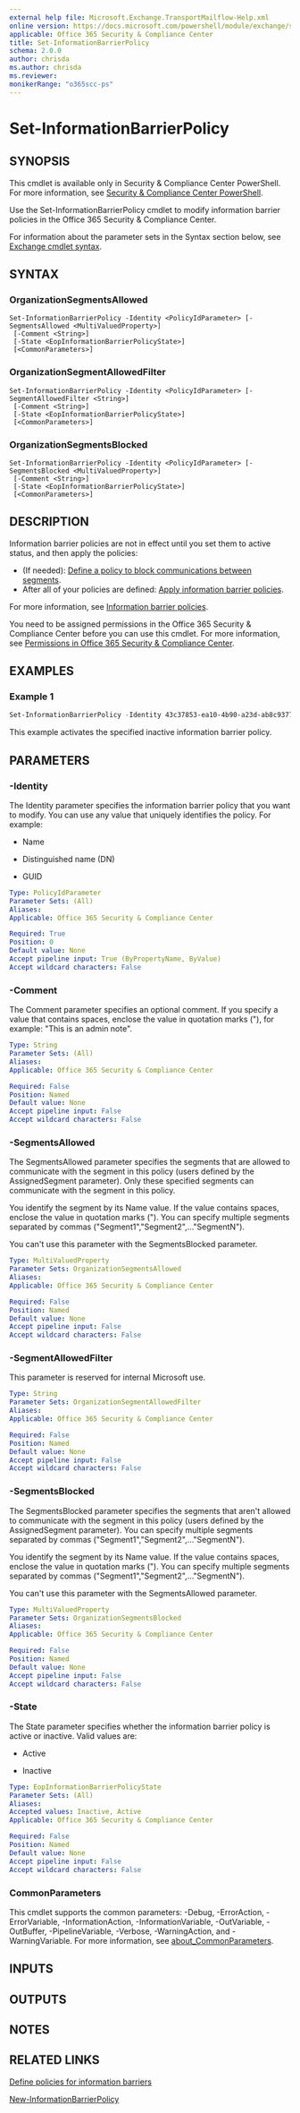 ```yaml
---
external help file: Microsoft.Exchange.TransportMailflow-Help.xml
online version: https://docs.microsoft.com/powershell/module/exchange/set-informationbarrierpolicy
applicable: Office 365 Security & Compliance Center
title: Set-InformationBarrierPolicy
schema: 2.0.0
author: chrisda
ms.author: chrisda
ms.reviewer:
monikerRange: "o365scc-ps"
---
```


# Set-InformationBarrierPolicy

## SYNOPSIS
This cmdlet is available only in Security & Compliance Center PowerShell. For more information, see [Security & Compliance Center PowerShell](https://docs.microsoft.com/powershell/exchange/scc-powershell).

Use the Set-InformationBarrierPolicy cmdlet to modify information barrier policies in the Office 365 Security & Compliance Center.

For information about the parameter sets in the Syntax section below, see [Exchange cmdlet syntax](https://docs.microsoft.com/powershell/exchange/exchange-cmdlet-syntax).

## SYNTAX

### OrganizationSegmentsAllowed
```
Set-InformationBarrierPolicy -Identity <PolicyIdParameter> [-SegmentsAllowed <MultiValuedProperty>]
 [-Comment <String>]
 [-State <EopInformationBarrierPolicyState>]
 [<CommonParameters>]
```

### OrganizationSegmentAllowedFilter
```
Set-InformationBarrierPolicy -Identity <PolicyIdParameter> [-SegmentAllowedFilter <String>]
 [-Comment <String>]
 [-State <EopInformationBarrierPolicyState>]
 [<CommonParameters>]
```

### OrganizationSegmentsBlocked
```
Set-InformationBarrierPolicy -Identity <PolicyIdParameter> [-SegmentsBlocked <MultiValuedProperty>]
 [-Comment <String>]
 [-State <EopInformationBarrierPolicyState>]
 [<CommonParameters>]
```

## DESCRIPTION
Information barrier policies are not in effect until you set them to active status, and then apply the policies:

- (If needed): [Define a policy to block communications between segments](https://docs.microsoft.com/microsoft-365/compliance/information-barriers-policies#scenario-1-block-communications-between-segments).
- After all of your policies are defined: [Apply information barrier policies](https://docs.microsoft.com/microsoft-365/compliance/information-barriers-policies#part-3-apply-information-barrier-policies).

For more information, see [Information barrier policies](https://docs.microsoft.com/microsoft-365/compliance/information-barriers-policies).

You need to be assigned permissions in the Office 365 Security & Compliance Center before you can use this cmdlet. For more information, see [Permissions in Office 365 Security & Compliance Center](https://go.microsoft.com/fwlink/p/?LinkId=511920).

## EXAMPLES

### Example 1
```powershell
Set-InformationBarrierPolicy -Identity 43c37853-ea10-4b90-a23d-ab8c93772471 -State Active
```

This example activates the specified inactive information barrier policy.

## PARAMETERS

### -Identity
The Identity parameter specifies the information barrier policy that you want to modify. You can use any value that uniquely identifies the policy. For example:

- Name

- Distinguished name (DN)

- GUID

```yaml
Type: PolicyIdParameter
Parameter Sets: (All)
Aliases:
Applicable: Office 365 Security & Compliance Center

Required: True
Position: 0
Default value: None
Accept pipeline input: True (ByPropertyName, ByValue)
Accept wildcard characters: False
```

### -Comment
The Comment parameter specifies an optional comment. If you specify a value that contains spaces, enclose the value in quotation marks ("), for example: "This is an admin note".

```yaml
Type: String
Parameter Sets: (All)
Aliases:
Applicable: Office 365 Security & Compliance Center

Required: False
Position: Named
Default value: None
Accept pipeline input: False
Accept wildcard characters: False
```

### -SegmentsAllowed
The SegmentsAllowed parameter specifies the segments that are allowed to communicate with the segment in this policy (users defined by the AssignedSegment parameter). Only these specified segments can communicate with the segment in this policy.

You identify the segment by its Name value. If the value contains spaces, enclose the value in quotation marks ("). You can specify multiple segments separated by commas ("Segment1","Segment2",..."SegmentN").

You can't use this parameter with the SegmentsBlocked parameter.

```yaml
Type: MultiValuedProperty
Parameter Sets: OrganizationSegmentsAllowed
Aliases:
Applicable: Office 365 Security & Compliance Center

Required: False
Position: Named
Default value: None
Accept pipeline input: False
Accept wildcard characters: False
```

### -SegmentAllowedFilter
This parameter is reserved for internal Microsoft use.

```yaml
Type: String
Parameter Sets: OrganizationSegmentAllowedFilter
Aliases:
Applicable: Office 365 Security & Compliance Center

Required: False
Position: Named
Default value: None
Accept pipeline input: False
Accept wildcard characters: False
```

### -SegmentsBlocked
The SegmentsBlocked parameter specifies the segments that aren't allowed to communicate with the segment in this policy (users defined by the AssignedSegment parameter). You can specify multiple segments separated by commas ("Segment1","Segment2",..."SegmentN").

You identify the segment by its Name value. If the value contains spaces, enclose the value in quotation marks ("). You can specify multiple segments separated by commas ("Segment1","Segment2",..."SegmentN").

You can't use this parameter with the SegmentsAllowed parameter.

```yaml
Type: MultiValuedProperty
Parameter Sets: OrganizationSegmentsBlocked
Aliases:
Applicable: Office 365 Security & Compliance Center

Required: False
Position: Named
Default value: None
Accept pipeline input: False
Accept wildcard characters: False
```

### -State
The State parameter specifies whether the information barrier policy is active or inactive. Valid values are:

- Active

- Inactive

```yaml
Type: EopInformationBarrierPolicyState
Parameter Sets: (All)
Aliases:
Accepted values: Inactive, Active
Applicable: Office 365 Security & Compliance Center

Required: False
Position: Named
Default value: None
Accept pipeline input: False
Accept wildcard characters: False
```

### CommonParameters
This cmdlet supports the common parameters: -Debug, -ErrorAction, -ErrorVariable, -InformationAction, -InformationVariable, -OutVariable, -OutBuffer, -PipelineVariable, -Verbose, -WarningAction, and -WarningVariable. For more information, see [about_CommonParameters](https://go.microsoft.com/fwlink/p/?LinkID=113216).

## INPUTS

###  

## OUTPUTS

###  

## NOTES

## RELATED LINKS

[Define policies for information barriers](https://docs.microsoft.com/microsoft-365/compliance/information-barriers-policies)

[New-InformationBarrierPolicy](https://docs.microsoft.com/powershell/module/exchange/new-informationbarrierpolicy)
